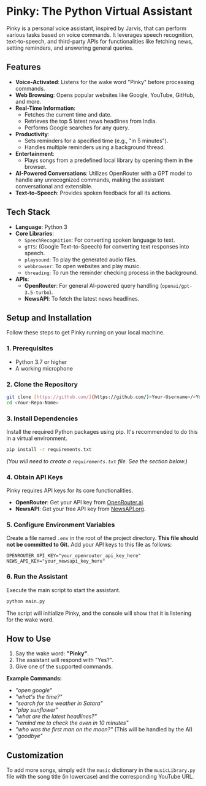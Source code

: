 # Pinky: The Python Virtual Assistant

Pinky is a personal voice assistant, inspired by Jarvis, that can perform various tasks based on voice commands. It leverages speech recognition, text-to-speech, and third-party APIs for functionalities like fetching news, setting reminders, and answering general queries.

## Features

-   **Voice-Activated**: Listens for the wake word "Pinky" before processing commands.
-   **Web Browsing**: Opens popular websites like Google, YouTube, GitHub, and more.
-   **Real-Time Information**:
    -   Fetches the current time and date.
    -   Retrieves the top 5 latest news headlines from India.
    -   Performs Google searches for any query.
-   **Productivity**:
    -   Sets reminders for a specified time (e.g., "in 5 minutes").
    -   Handles multiple reminders using a background thread.
-   **Entertainment**:
    -   Plays songs from a predefined local library by opening them in the browser.
-   **AI-Powered Conversations**: Utilizes OpenRouter with a GPT model to handle any unrecognized commands, making the assistant conversational and extensible.
-   **Text-to-Speech**: Provides spoken feedback for all its actions.

## Tech Stack

-   **Language**: Python 3
-   **Core Libraries**:
    -   `SpeechRecognition`: For converting spoken language to text.
    -   `gTTS`: (Google Text-to-Speech) for converting text responses into speech.
    -   `playsound`: To play the generated audio files.
    -   `webbrowser`: To open websites and play music.
    -   `threading`: To run the reminder checking process in the background.
-   **APIs**:
    -   **OpenRouter**: For general AI-powered query handling (`openai/gpt-3.5-turbo`).
    -   **NewsAPI**: To fetch the latest news headlines.

## Setup and Installation

Follow these steps to get Pinky running on your local machine.

### 1. Prerequisites

-   Python 3.7 or higher
-   A working microphone

### 2. Clone the Repository

```bash
git clone [https://github.com/](https://github.com/)<Your-Username>/<Your-Repo-Name>.git
cd <Your-Repo-Name>
```

### 3. Install Dependencies

Install the required Python packages using pip. It's recommended to do this in a virtual environment.

```bash
pip install -r requirements.txt
```

*(You will need to create a `requirements.txt` file. See the section below.)*

### 4. Obtain API Keys

Pinky requires API keys for its core functionalities.

-   **OpenRouter**: Get your API key from [OpenRouter.ai](https://openrouter.ai/).
-   **NewsAPI**: Get your free API key from [NewsAPI.org](https://newsapi.org/).

### 5. Configure Environment Variables

Create a file named `.env` in the root of the project directory. **This file should not be committed to Git.** Add your API keys to this file as follows:

```env
OPENROUTER_API_KEY="your_openrouter_api_key_here"
NEWS_API_KEY="your_newsapi_key_here"
```

### 6. Run the Assistant

Execute the main script to start the assistant.

```bash
python main.py
```

The script will initialize Pinky, and the console will show that it is listening for the wake word.

## How to Use

1.  Say the wake word: **"Pinky"**.
2.  The assistant will respond with "Yes?".
3.  Give one of the supported commands.

**Example Commands:**

-   *"open google"*
-   *"what's the time?"*
-   *"search for the weather in Satara"*
-   *"play sunflower"*
-   *"what are the latest headlines?"*
-   *"remind me to check the oven in 10 minutes"*
-   *"who was the first man on the moon?"* (This will be handled by the AI)
-   *"goodbye"*

## Customization

To add more songs, simply edit the `music` dictionary in the `musicLibrary.py` file with the song title (in lowercase) and the corresponding YouTube URL.
